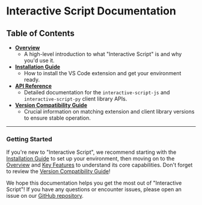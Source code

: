 # Interactive Script Documentation

## Table of Contents

* [**Overview**](overview.md)
    * A high-level introduction to what "Interactive Script" is and why you'd use it.
* [**Installation Guide**](installation.md)
    * How to install the VS Code extension and get your environment ready.
* [**API Reference**](api.md)
    * Detailed documentation for the `interactive-script-js` and `interactive-script-py` client library APIs.
* [**Version Compatibility Guide**](compatibility.md)
    * Crucial information on matching extension and client library versions to ensure stable operation.

---

### Getting Started

If you're new to "Interactive Script", we recommend starting with the [Installation Guide](installation.md) to set up your environment, then moving on to the [Overview](overview.md) and [Key Features](features.md) to understand its core capabilities. Don't forget to review the [Version Compatibility Guide](compatibility.md)!

We hope this documentation helps you get the most out of "Interactive Script"! If you have any questions or encounter issues, please open an issue on our [GitHub repository](https://github.com/andriy-viyatyk/interactive-script/issues).